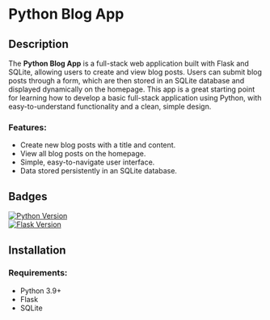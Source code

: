 # Python Blog App

## Description
The **Python Blog App** is a full-stack web application built with Flask and SQLite, allowing users to create and view blog posts. Users can submit blog posts through a form, which are then stored in an SQLite database and displayed dynamically on the homepage. This app is a great starting point for learning how to develop a basic full-stack application using Python, with easy-to-understand functionality and a clean, simple design.

### Features:
- Create new blog posts with a title and content.
- View all blog posts on the homepage.
- Simple, easy-to-navigate user interface.
- Data stored persistently in an SQLite database.
  
## Badges
[![Python Version](https://img.shields.io/badge/python-3.9%2B-blue)](https://www.python.org/downloads/)  
[![Flask Version](https://img.shields.io/badge/flask-2.0.1-blue)](https://flask.palletsprojects.com/en/2.0.x/)



## Installation

### Requirements:
- Python 3.9+
- Flask
- SQLite
